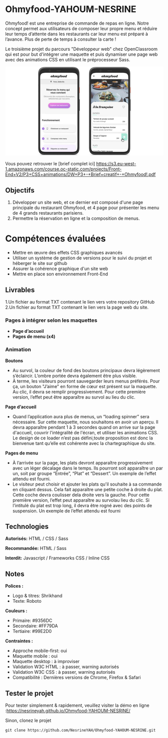 # Ohmyfood-YAHOUM-NESRINE

Ohmyfood! est une entreprise de commande de repas en ligne. Notre concept permet aux utilisateurs de composer leur propre menu et réduire leur temps d’attente dans les restaurants car leur menu est préparé à l’avance. Plus de perte de temps à consulter la carte !

Le troisième projet du parcours "Développeur web" chez OpenClassroom qui est pour but d'intégrer une maquette et puis dynamiser une page web avec des animations CSS en utilisant le préprocesseur Sass.

![maquette-ohmyfood](/images/capture_maquette_omf.png)

Vous pouvez retrouver le [brief complet ici] https://s3.eu-west-1.amazonaws.com/course.oc-static.com/projects/Front-End+V2/P3+CSS+animations/DW+P3+-+Brief+creatif+-+Ohmyfood!.pdf

## Objectifs

1. Développer un site web, et ce dernier est composé d'une page principale du restaurant Ohmyfood, et 4 page pour présenter les menu de 4 grands restaurants parisiens.
2. Permettre la réservation en ligne et la composition de menus.

# Compétences évaluées

<ul>
<li>Mettre en œuvre des effets CSS graphiques avancés</li>
<li>Utiliser un système de gestion de versions pour le suivi du projet et héberger le site sur github</li>
<li>Assurer la cohérence graphique d'un site web</li>
<li>Mettre en place son environnement Front-End</li>
</ul>

## Livrables

1.Un fichier au format TXT contenant le lien vers votre repository GitHub
2.Un fichier au format TXT contenant le lien vers la page web du site.

### Pages à intégrer selon les maquettes

- **Page d’accueil**
- **Pages de menu (x4)**

### Animation

**Boutons**

- Au survol, la couleur de fond des boutons principaux devra légèrement s’éclaircir. L’ombre portée devra également être plus visible.
- À terme, les visiteurs pourront sauvegarder leurs menus préférés. Pour ça, un bouton "J’aime" en forme de cœur est présent sur la maquette. Au clic, il devra se remplir progressivement. Pour cette première version, l’effet peut être apparaître au survol au lieu du clic.

**Page d’accueil**

- Quand l’application aura plus de menus, un “loading spinner” sera nécessaire. Sur cette maquette, nous souhaitons en avoir un aperçu. Il devra apparaître pendant 1 à 3 secondes quand on arrive sur la page d'accueil, couvrir l'intégralité de l'écran, et utiliser les animations CSS. Le design de ce loader n’est pas défini,toute proposition est donc la bienvenue tant qu’elle est cohérente avec la chartegraphique du site.

**Pages de menu**

- À l’arrivée sur la page, les plats devront apparaître progressivement avec un léger décalage dans le temps. Ils pourront soit apparaître un par un, soit par groupe “Entrée”, “Plat” et “Dessert”. Un exemple de l’effet attendu est fourni.
- Le visiteur peut choisir et ajouter les plats qu'il souhaite à sa commande en cliquant dessus. Cela fait apparaître une petite coche à droite du plat. Cette coche devra coulisser dela droite vers la gauche. Pour cette première version, l’effet peut apparaître au survolau lieu du clic. Si l’intitulé du plat est trop long, il devra être rogné avec des points de suspension. Un exemple de l’effet attendu est fourni

## Technologies

**Autorisés:** HTML / CSS / Sass

**Recommandée:** HTML / Sass

**Interdit:** Javascript / Frameworks CSS / Inline CSS

## Notes

**Polices :**

- Logo & titres: Shrikhand
- Texte: Roboto

**Couleurs :**

- Primaire: #9356DC
- Secondaire: #FF79DA
- Tertiaire: #99E2D0

**Contraintes :**

- Approche mobile-first: oui
- Maquette mobile : oui
- Maquette desktop : à improviser
- Validation W3C HTML : à passer, warning autorisés
- Validation W3C CSS : à passer, warning autorisés
- Compatibilité : Dernières versions de Chrome, Firefox & Safari

## Tester le projet

Pour tester simplement & rapidement, veuillez visiter la démo en ligne :https://nesrineyah.github.io/Ohmyfood-YAHOUM-NESRINE/

Sinon, clonez le projet

```terminal
git clone https://github.com/NesrineYAH/Ohmyfood-YAHOUM-NESRINE.git
```

[def]: ./imges/capture_maquette_omf.png
[def2]: ./images/capture_maquette_omf.png
[def3]: ./images/capture_maquette_omf.png

